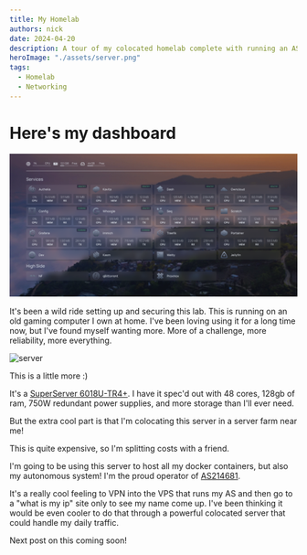 ```yaml
---
title: My Homelab
authors: nick
date: 2024-04-20
description: A tour of my colocated homelab complete with running an AS and 40+ docker services.
heroImage: "./assets/server.png"
tags:
  - Homelab
  - Networking
---
```


# Here's my dashboard

![lab-dashboard](assets/lab-dash.png)

It's been a wild ride setting up and securing this lab. This is running on an old gaming computer I own at home. I've been loving using it for a long time now, but I've found myself wanting more. More of a challenge, more reliability, more everything.

![server](assets/server.png)

This is a little more :)

It's a [SuperServer 6018U-TR4+](https://www.supermicro.com/en/products/system/1u/6018/sys-6018u-tr4_.cfm). I have it spec'd out with 48 cores, 128gb of ram, 750W redundant power supplies, and more storage than I'll ever need. 

But the extra cool part is that I'm colocating this server in a server farm near me!

This is quite expensive, so I'm splitting costs with a friend.

I'm going to be using this server to host all my docker containers, but also my autonomous system! I'm the proud operator of [AS214681](https://as214681.net/). 

It's a really cool feeling to VPN into the VPS that runs my AS and then go to a "what is my ip" site only to see my name come up. I've been thinking it would be even cooler to do that through a powerful colocated server that could handle my daily traffic.

Next post on this coming soon!

